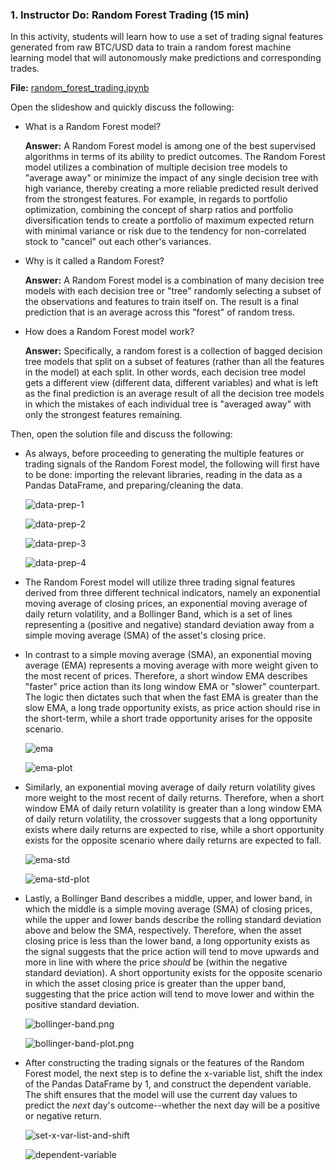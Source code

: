 ### 1. Instructor Do: Random Forest Trading (15 min)

In this activity, students will learn how to use a set of trading signal features generated from raw BTC/USD data to train a random forest machine learning model that will autonomously make predictions and corresponding trades.

**File:** [random_forest_trading.ipynb](Activities/01-Ins_Random_Forest_Trading/Solved/random_forest_trading.ipynb)

Open the slideshow and quickly discuss the following:

* What is a Random Forest model?

  **Answer:** A Random Forest model is among one of the best supervised algorithms in terms of its ability to predict outcomes. The Random Forest model utilizes a combination of multiple decision tree models to "average away" or minimize the impact of any single decision tree with high variance, thereby creating a more reliable predicted result derived from the strongest features. For example, in regards to portfolio optimization, combining the concept of sharp ratios and portfolio diversification tends to create a portfolio of maximum expected return with minimal variance or risk due to the tendency for non-correlated stock to "cancel" out each other's variances.

* Why is it called a Random Forest?

  **Answer:** A Random Forest model is a combination of many decision tree models with each decision tree or "tree" randomly selecting a subset of the observations and features to train itself on. The result is a final prediction that is an average across this "forest" of random tress.

* How does a Random Forest model work?

  **Answer:** Specifically, a random forest is a collection of bagged decision tree models that split on a subset of features (rather than all the features in the model) at each split. In other words, each decision tree model gets a different view (different data, different variables) and what is left as the final prediction is an average result of all the decision tree models in which the mistakes of each individual tree is "averaged away" with only the strongest features remaining.

Then, open the solution file and discuss the following:

* As always, before proceeding to generating the multiple features or trading signals of the Random Forest model, the following will first have to be done: importing the relevant libraries, reading in the data as a Pandas DataFrame, and preparing/cleaning the data.

  ![data-prep-1](Images/data-prep-1.png)

  ![data-prep-2](Images/data-prep-2.png)

  ![data-prep-3](Images/data-prep-3.png)

  ![data-prep-4](Images/data-prep-4.png)

* The Random Forest model will utilize three trading signal features derived from three different technical indicators, namely an exponential moving average of closing prices, an exponential moving average of daily return volatility, and a Bollinger Band, which is a set of lines representing a (positive and negative) standard deviation away from a simple moving average (SMA) of the asset's closing price.

* In contrast to a simple moving average (SMA), an exponential moving average (EMA) represents a moving average with more weight given to the most recent of prices. Therefore, a short window EMA describes "faster" price action than its long window EMA or "slower" counterpart. The logic then dictates such that when the fast EMA is greater than the slow EMA, a long trade opportunity exists, as price action should rise in the short-term, while a short trade opportunity arises for the opposite scenario.

  ![ema](Images/ema.png)

  ![ema-plot](Images/ema-plot.png)

* Similarly, an exponential moving average of daily return volatility gives more weight to the most recent of daily returns. Therefore, when a short window EMA of daily return volatility is greater than a long window EMA of daily return volatility, the crossover suggests that a long opportunity exists where daily returns are expected to rise, while a short opportunity exists for the opposite scenario where daily returns are expected to fall.

  ![ema-std](Images/ema-std.png)

  ![ema-std-plot](Images/ema-std-plot.png)

* Lastly, a Bollinger Band describes a middle, upper, and lower band, in which the middle is a simple moving average (SMA) of closing prices, while the upper and lower bands describe the rolling standard deviation above and below the SMA, respectively. Therefore, when the asset closing price is less than the lower band, a long opportunity exists as the signal suggests that the price action will tend to move upwards and more in line with where the price *should* be (within the negative standard deviation). A short opportunity exists for the opposite scenario in which the asset closing price is greater than the upper band, suggesting that the price action will tend to move lower and within the positive standard deviation.

  ![bollinger-band.png](Images/bollinger-band.png)

  ![bollinger-band-plot.png](Images/bollinger-band-plot.png)

* After constructing the trading signals or the features of the Random Forest model, the next step is to define the x-variable list, shift the index of the Pandas DataFrame by 1, and construct the dependent variable. The shift ensures that the model will use the current day values to predict the *next* day's outcome--whether the next day will be a positive or negative return.

  ![set-x-var-list-and-shift](Images/set-x-var-list-and-shift.png)

  ![dependent-variable](Images/dependent-variable.png)

